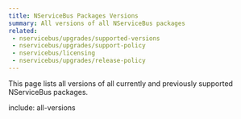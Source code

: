 ```yaml
---
title: NServiceBus Packages Versions
summary: All versions of all NServiceBus packages
related:
 - nservicebus/upgrades/supported-versions
 - nservicebus/upgrades/support-policy
 - nservicebus/licensing
 - nservicebus/upgrades/release-policy
---
```


This page lists all versions of all currently and previously supported NServiceBus packages.

include: all-versions
